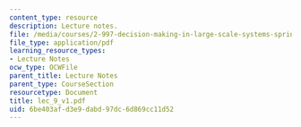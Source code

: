 ```yaml
---
content_type: resource
description: Lecture notes.
file: /media/courses/2-997-decision-making-in-large-scale-systems-spring-2004/6be403afd3e9dabd97dc6d869cc11d52_lec_9_v1.pdf
file_type: application/pdf
learning_resource_types:
- Lecture Notes
ocw_type: OCWFile
parent_title: Lecture Notes
parent_type: CourseSection
resourcetype: Document
title: lec_9_v1.pdf
uid: 6be403af-d3e9-dabd-97dc-6d869cc11d52
---
```

